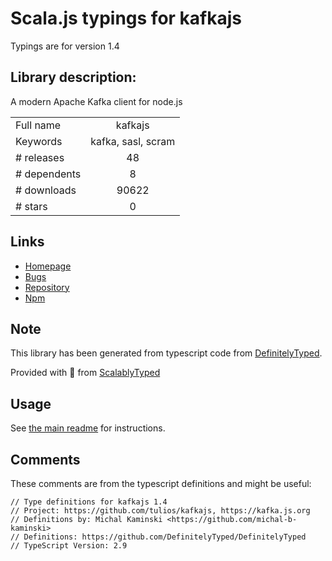 
# Scala.js typings for kafkajs

Typings are for version 1.4

## Library description:
A modern Apache Kafka client for node.js

|                    |                 |
| ------------------ | :-------------: |
| Full name          | kafkajs |
| Keywords           | kafka, sasl, scram |
| # releases         | 48 |
| # dependents       | 8 |
| # downloads        | 90622 |
| # stars            | 0 |

## Links
- [Homepage](https://kafka.js.org)
- [Bugs](https://github.com/tulios/kafkajs/issues)
- [Repository](https://github.com/tulios/kafkajs)
- [Npm](https://www.npmjs.com/package/kafkajs)
    


## Note
This library has been generated from typescript code from [DefinitelyTyped](https://definitelytyped.org).

Provided with :purple_heart: from [ScalablyTyped](https://github.com/oyvindberg/ScalablyTyped)

## Usage
See [the main readme](../../readme.md) for instructions.

## Comments

These comments are from the typescript definitions and might be useful:
```
// Type definitions for kafkajs 1.4
// Project: https://github.com/tulios/kafkajs, https://kafka.js.org
// Definitions by: Michal Kaminski <https://github.com/michal-b-kaminski>
// Definitions: https://github.com/DefinitelyTyped/DefinitelyTyped
// TypeScript Version: 2.9

```

